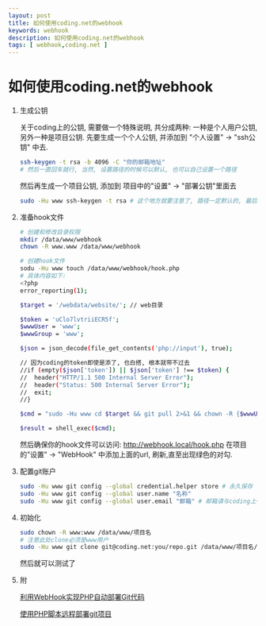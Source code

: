 ```yaml
---
layout: post
title: 如何使用coding.net的webhook
keywords: webhook
description: 如何使用coding.net的webhook
tags: [ webhook,coding.net ]
---
```

# 如何使用coding.net的webhook

1. 生成公钥

    关于coding上的公钥, 需要做一个特殊说明, 共分成两种: 一种是个人用户公钥, 另外一种是项目公钥.
    先要生成一个个人公钥, 并添加到 "个人设置" -> "ssh公钥" 中去.

    ```bash
    ssh-keygen -t rsa -b 4096 -C "你的邮箱地址"
    # 然后一直回车就行, 当然, 设置路径的时候可以默认, 也可以自己设置一个路径
    ```

    然后再生成一个项目公钥, 添加到 项目中的"设置" -> "部署公钥"里面去

    ```bash
    sudo -Hu www ssh-keygen -t rsa # 这个地方就要注意了, 路径一定默认的, 最后的文件名一定要是id_rsa
    ```

2. 准备hook文件

    ```bash
    # 创建和修改目录权限
    mkdir /data/www/webhook
    chown -R www.www /data/www/webhook

    # 创建hook文件
    sodu -Hu www touch /data/www/webhook/hook.php
    # 具体内容如下:
    <?php
    error_reporting(1);
    
    $target = '/webdata/website/'; // web目录
    
    $token = 'uClo7lvtriiECR5f';
    $wwwUser = 'www';
    $wwwGroup = 'www';
    
    $json = json_decode(file_get_contents('php://input'), true);

    // 因为coding的token即使是添了, 也白搭, 根本就带不过去
    //if (empty($json['token']) || $json['token'] !== $token) {
    //  header("HTTP/1.1 500 Internal Server Error");
    //	header("Status: 500 Internal Server Error");
    //	exit;
    //}
    
    $cmd = "sudo -Hu www cd $target && git pull 2>&1 && chown -R {$wwwUser}:{$wwwGroup} $target/";
    
    $result = shell_exec($cmd);
    ```
    然后确保你的hook文件可以访问: http://webhook.local/hook.php
    在项目的"设置" -> "WebHook" 中添加上面的url, 刷新,直至出现绿色的对勾.

3. 配置git账户

    ```bash
    sudo -Hu www git config --global credential.helper store # 永久保存
    sudo -Hu www git config --global user.name "名称" 
    sudo -Hu www git config --global user.email "邮箱" # 邮箱请与coding上一致
    ```


4. 初始化

    ```bash
    sudo chown -R www:www /data/www/项目名
    # 注意此处clone必须是www用户
    sudo -Hu www git clone git@coding.net:you/repo.git /data/www/项目名/  --depth=1
    ```

    然后就可以测试了


5. 附

    [利用WebHook实现PHP自动部署Git代码](https://m.aoh.cc/149.html)

    [使用PHP脚本远程部署git项目](https://overtrue.me/articles/2015/01/how-to-deploy-project-with-git-hook.html)